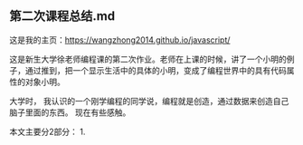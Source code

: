第二次课程总结.md
---

这是我的主页：https://wangzhong2014.github.io/javascript/


这是新生大学徐老师编程课的第二次作业。老师在上课的时候，讲了一个小明的例子，通过推到，把一个显示生活中的具体的小明，变成了编程世界中的具有代码属性的对象小明。

大学时， 我认识的一个刚学编程的同学说，编程就是创造，通过数据来创造自己脑子里面的东西。
现在有些感触。

本文主要分2部分：
1. 

